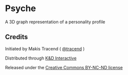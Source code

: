 # Psyche

A 3D graph representation of a personality profile


## Credits

Initiated by Makis Tracend ( [@tracend](http://tracend.me/) )

Distributed through [K&D Interactive](http://kdi.co/)

Released under the [Creative Commons BY-NC-ND license](http://creativecommons.org/licenses/by-nc-nd/3.0/)
